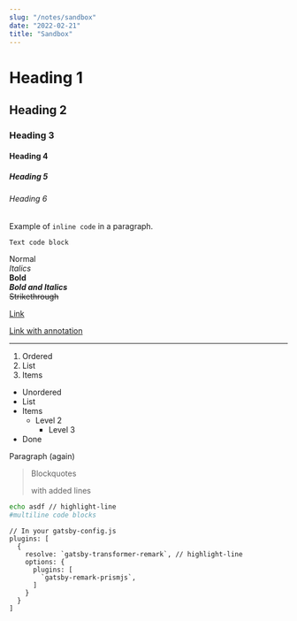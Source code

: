 ```yaml
---
slug: "/notes/sandbox"
date: "2022-02-21"
title: "Sandbox"
---
```


# Heading 1

## Heading 2

### Heading 3

#### Heading 4

##### Heading 5

###### Heading 6

Example of `inline code` in a paragraph.

```text
Text code block
```

Normal  
_Italics_  
**Bold**  
**_Bold and Italics_**  
~~Strikethrough~~

[Link](/)

[Link with annotation](/ "annotation")

---

1. Ordered
2. List
3. Items

- Unordered
- List
- Items
  - Level 2
    - Level 3
- Done

Paragraph (again)

> Blockquotes
>
> with added lines

```bash
echo asdf // highlight-line
#multiline code blocks
```

```javascript{numberLines:5}
// In your gatsby-config.js
plugins: [
  {
    resolve: `gatsby-transformer-remark`, // highlight-line
    options: {
      plugins: [
        `gatsby-remark-prismjs`,
      ]
    }
  }
]
```
